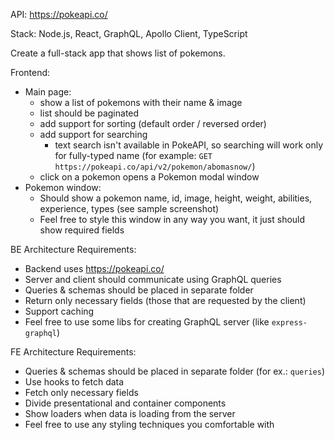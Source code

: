 API:
https://pokeapi.co/

Stack:
Node.js, React, GraphQL, Apollo Client, TypeScript

Create a full-stack app that shows list of pokemons.

Frontend:
- Main page:
    - show a list of pokemons with their name & image
    - list should be paginated
    - add support for sorting (default order / reversed order)
    - add support for searching
        - text search isn't available in PokeAPI, so searching will work only for fully-typed name (for example: `GET https://pokeapi.co/api/v2/pokemon/abomasnow/`)
    - click on a pokemon opens a Pokemon modal window
- Pokemon window:
    - Should show a pokemon name, id, image, height, weight, abilities, experience, types (see sample screenshot)
    - Feel free to style this window in any way you want, it just should show required fields

BE Architecture Requirements:
- Backend uses https://pokeapi.co/
- Server and client should communicate using GraphQL queries
- Queries & schemas should be placed in separate folder
- Return only necessary fields (those that are requested by the client)
- Support caching
- Feel free to use some libs for creating GraphQL server (like `express-graphql`)

FE Architecture Requirements:
- Queries & schemas should be placed in separate folder (for ex.: `queries`)
- Use hooks to fetch data
- Fetch only necessary fields
- Divide presentational and container components
- Show loaders when data is loading from the server
- Feel free to use any styling techniques you comfortable with
